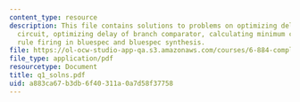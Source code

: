 ```yaml
---
content_type: resource
description: This file contains solutions to problems on optimizing delay of a sign-extension
  circuit, optimizing delay of branch comparator, calculating minimum clock period,
  rule firing in bluespec and bluespec synthesis.
file: https://ol-ocw-studio-app-qa.s3.amazonaws.com/courses/6-884-complex-digital-systems-spring-2005/a883ca67b3db6f40311a0a7d58f37758_q1_solns.pdf
file_type: application/pdf
resourcetype: Document
title: q1_solns.pdf
uid: a883ca67-b3db-6f40-311a-0a7d58f37758
---
```


